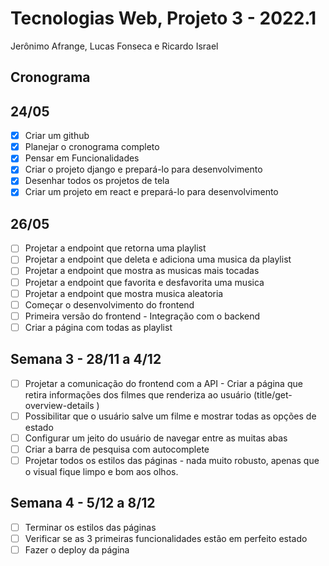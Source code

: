 # Tecnologias Web, Projeto 3 - 2022.1

Jerônimo Afrange, Lucas Fonseca e Ricardo Israel

## Cronograma

## 24/05
- [x] Criar um github
- [x] Planejar o cronograma completo
- [x] Pensar em Funcionalidades
- [x] Criar o projeto django e prepará-lo para desenvolvimento
- [x] Desenhar todos os projetos de tela
- [x] Criar um projeto em react e prepará-lo para desenvolvimento

## 26/05
- [ ] Projetar a endpoint que retorna uma playlist 
- [ ] Projetar a endpoint que deleta e adiciona uma musica da playlist
- [ ] Projetar a endpoint que mostra as musicas mais tocadas
- [ ] Projetar a endpoint que favorita e desfavorita uma musica
- [ ] Projetar a endpoint que mostra musica aleatoria
- [ ] Começar o desenvolvimento do frontend 
- [ ] Primeira versão do frontend - Integração com o backend
- [ ] Criar a página com todas as playlist

## Semana 3 - 28/11 a 4/12
- [ ] Projetar a comunicação do frontend com a API - Criar a página que retira informações dos filmes que renderiza ao usuário (title/get-overview-details
)
- [ ] Possibilitar que o usuário salve um filme e mostrar todas as opções de estado
- [ ] Configurar um jeito do usuário de navegar entre as muitas abas
- [ ] Criar a barra de pesquisa com autocomplete
- [ ] Projetar todos os estilos das páginas - nada muito robusto, apenas que o visual fique limpo e bom aos olhos.

## Semana 4 - 5/12 a 8/12
- [ ] Terminar os estilos das páginas
- [ ] Verificar se as 3 primeiras funcionalidades estão em perfeito estado
- [ ] Fazer o deploy da página
